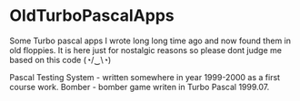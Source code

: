 # OldTurboPascalApps
Some Turbo pascal apps I wrote long long time ago and now found them in old floppies.
It is here just for nostalgic reasons so please dont judge me based on this code (◔/‿\◔)

Pascal Testing System - written somewhere in year 1999-2000 as a first course work.
Bomber - bomber game writen in Turbo Pascal 1999.07.
